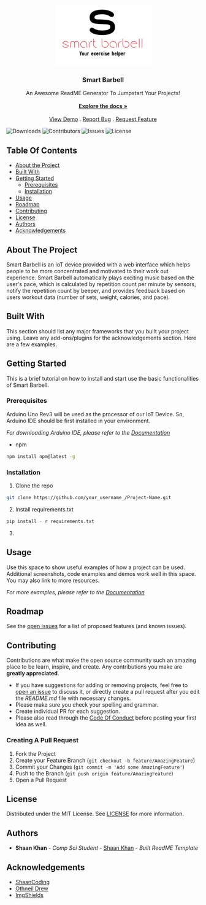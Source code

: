 <br/>
<p align="center">
  <a href="https://github.com/scottsuk0306/smart-barbell">
    <img src="https://github.com/scottsuk0306/smart-barbell/blob/main/images/logo.PNG" alt="Logo" width="251" height="158">
  </a>

  <h3 align="center">Smart Barbell</h3>

  <p align="center">
    An Awesome ReadME Generator To Jumpstart Your Projects!
    <br/>
    <br/>
    <a href="https://github.com/scottsuk0306/smart-barbell"><strong>Explore the docs »</strong></a>
    <br/>
    <br/>
    <a href="https://github.com/scottsuk0306/smart-barbell">View Demo</a>
    .
    <a href="https://github.com/scottsuk0306/smart-barbell/issues">Report Bug</a>
    .
    <a href="https://github.com/scottsuk0306/smart-barbell/issues">Request Feature</a>
  </p>
</p>

![Downloads](https://img.shields.io/github/downloads/scottsuk0306/smart-barbell/total) ![Contributors](https://img.shields.io/github/contributors/scottsuk0306/smart-barbell?color=dark-green) ![Issues](https://img.shields.io/github/issues/scottsuk0306/smart-barbell) ![License](https://img.shields.io/github/license/scottsuk0306/smart-barbell) 

## Table Of Contents

* [About the Project](#about-the-project)
* [Built With](#built-with)
* [Getting Started](#getting-started)
  * [Prerequisites](#prerequisites)
  * [Installation](#installation)
* [Usage](#usage)
* [Roadmap](#roadmap)
* [Contributing](#contributing)
* [License](#license)
* [Authors](#authors)
* [Acknowledgements](#acknowledgements)

## About The Project

Smart Barbell is an IoT device provided with a web interface which helps people to be more concentrated and motivated to their work out experience. Smart Barbell automatically plays exciting music based on the user's pace, which is calculated by repetition count per minute by sensors, notify the repetition count by beeper, and provides feedback based on users workout data (number of sets, weight, calories, and pace).

## Built With

This section should list any major frameworks that you built your project using. Leave any add-ons/plugins for the acknowledgements section. Here are a few examples.

## Getting Started

This is a brief tutorial on how to install and start use the basic functionalities of Smart Barbell.

### Prerequisites

Arduino Uno Rev3 will be used as the processor of our IoT Device. So, Arduino IDE should be first installed in your environment.

_For downloading Arduino IDE, please refer to the [Documentation](https://www.arduino.cc/en/software
)_


* npm

```sh
npm install npm@latest -g
```

### Installation

1. Clone the repo

```sh
git clone https://github.com/your_username_/Project-Name.git
```

2. Install requirements.txt

```sh
pip install - r requirements.txt
```

3. 


## Usage

Use this space to show useful examples of how a project can be used. Additional screenshots, code examples and demos work well in this space. You may also link to more resources.

_For more examples, please refer to the [Documentation](https://example.com)_

## Roadmap

See the [open issues](https://github.com/scottsuk0306/smart-barbell/issues) for a list of proposed features (and known issues).

## Contributing

Contributions are what make the open source community such an amazing place to be learn, inspire, and create. Any contributions you make are **greatly appreciated**.
* If you have suggestions for adding or removing projects, feel free to [open an issue](https://github.com/scottsuk0306/smart-barbell/issues/new) to discuss it, or directly create a pull request after you edit the *README.md* file with necessary changes.
* Please make sure you check your spelling and grammar.
* Create individual PR for each suggestion.
* Please also read through the [Code Of Conduct](https://github.com/scottsuk0306/smart-barbell/blob/main/CODE_OF_CONDUCT.md) before posting your first idea as well.

### Creating A Pull Request

1. Fork the Project
2. Create your Feature Branch (`git checkout -b feature/AmazingFeature`)
3. Commit your Changes (`git commit -m 'Add some AmazingFeature'`)
4. Push to the Branch (`git push origin feature/AmazingFeature`)
5. Open a Pull Request

## License

Distributed under the MIT License. See [LICENSE](https://github.com/scottsuk0306/smart-barbell/blob/main/LICENSE.md) for more information.

## Authors

* **Shaan Khan** - *Comp Sci Student* - [Shaan Khan](https://github.com/ShaanCoding/) - *Built ReadME Template*

## Acknowledgements

* [ShaanCoding](https://github.com/ShaanCoding/)
* [Othneil Drew](https://github.com/othneildrew/Best-README-Template)
* [ImgShields](https://shields.io/)
